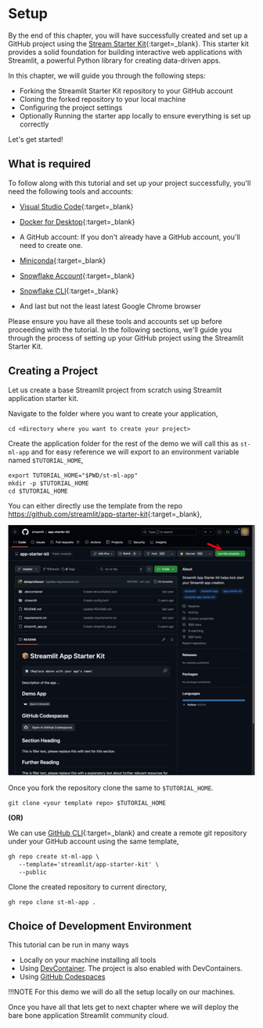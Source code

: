 # Setup

By the end of this chapter, you will have successfully created and set up a GitHub project using the [Stream Starter Kit](https://github.com/streamlit/app-starter-kit){:target=_blank}. This starter kit provides a solid foundation for building interactive web applications with Streamlit, a powerful Python library for creating data-driven apps.

In this chapter, we will guide you through the following steps:

- Forking the Streamlit Starter Kit repository to your GitHub account
- Cloning the forked repository to your local machine
- Configuring the project settings
- Optionally Running the starter app locally to ensure everything is set up correctly

Let's get started!

## What is required

To follow along with this tutorial and set up your project successfully, you'll need the following tools and accounts:

* [Visual Studio Code](https://code.visualstudio.com/){:target=_blank}

* [Docker for Desktop](https://www.docker.com/products/docker-desktop/){:target=_blank}

* A GitHub account: If you don't already have a GitHub account, you'll need to create one. 

* [Miniconda](https://docs.anaconda.com/miniconda/){:target=_blank}

* [Snowflake Account](https://signup.snowflake.com){:target=_blank}

* [Snowflake CLI](https://docs.snowflake.com/en/developer-guide/snowflake-cli/index){:target=_blank}

* And last but not the least latest Google Chrome browser

Please ensure you have all these tools and accounts set up before proceeding with the tutorial. In the following sections, we'll guide you through the process of setting up your GitHub project using the Streamlit Starter Kit.

## Creating a Project

Let us create a base Streamlit project from scratch using Streamlit application starter kit.

Navigate to the folder where you want to create your application,

```shell
cd <directory where you want to create your project>
```

Create the application folder for the rest of the demo we will call this as `st-ml-app` and for easy reference we will export to an environment variable named `$TUTORIAL_HOME`,

```shell
export TUTORIAL_HOME="$PWD/st-ml-app"
mkdir -p $TUTORIAL_HOME
cd $TUTORIAL_HOME
```

You can either directly use the template from the repo <https://github.com/streamlit/app-starter-kit>{:target=_blank},

![Streamlit Application Starter Kit](images/app-starter-kit.png)

Once you fork the repository clone the same to `$TUTORIAL_HOME`.

```shell
git clone <your template repo> $TUTORIAL_HOME
```

**(OR)**

We can use [GitHub CLI](https://cli.github.com/){:target=_blank} and create a remote git repository under your GitHub account using the same template,

```shell
gh repo create st-ml-app \
   --template='streamlit/app-starter-kit' \
   --public 
```

Clone the created repository to current directory,

```shell
gh repo clone st-ml-app .
```

## Choice of Development Environment

This tutorial can be run in many ways

- Locally on your machine installing all tools
- Using [DevContainer](https://code.visualstudio.com/docs/devcontainers/create-dev-container). The project is also enabled with DevContainers.
- Using [GitHub Codespaces](https://github.com/features/codespaces)

!!!NOTE
    For this demo we will do all the setup locally on our machines.

Once you have all that lets get to next chapter where we will deploy the bare bone application Streamlit community cloud.